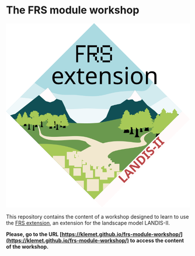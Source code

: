 # The FRS module workshop

<p align="center">
  <img src="https://raw.githubusercontent.com/Klemet/LANDIS-II-Forest-Roads-Simulation-extension/master/webPageContent/assets/media/FRS_module_logo_v2.svg" />
</p>

This repository contains the content of a workshop designed to learn to use the [FRS extension](https://klemet.github.io/LANDIS-II-Forest-Roads-Simulation-extension/), an extension for the landscape model LANDIS-II.

**Please, go to the URL [https://klemet.github.io/frs-module-workshop/](https://klemet.github.io/frs-module-workshop/) to access the content of the workshop.**
